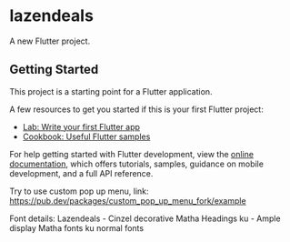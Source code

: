 # lazendeals

A new Flutter project.

## Getting Started

This project is a starting point for a Flutter application.

A few resources to get you started if this is your first Flutter project:

- [Lab: Write your first Flutter app](https://docs.flutter.dev/get-started/codelab)
- [Cookbook: Useful Flutter samples](https://docs.flutter.dev/cookbook)

For help getting started with Flutter development, view the
[online documentation](https://docs.flutter.dev/), which offers tutorials,
samples, guidance on mobile development, and a full API reference.


Try to use custom pop up menu, link:
https://pub.dev/packages/custom_pop_up_menu_fork/example



Font details:
Lazendeals - Cinzel decorative 
Matha Headings ku - Ample display 
Matha fonts ku normal fonts
